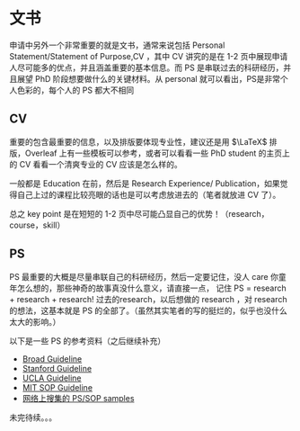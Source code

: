 # 文书

申请中另外一个非常重要的就是文书，通常来说包括 Personal Statement/Statement of Purpose,CV ，其中 CV 讲究的是在 1-2 页中展现申请人尽可能多的优点，并且涵盖重要的基本信息。而 PS 是串联过去的科研经历，并且展望 PhD 阶段想要做什么的关键材料。从 personal 就可以看出，PS是非常个人色彩的，每个人的 PS 都大不相同

## CV

重要的包含最重要的信息，以及排版要体现专业性，建议还是用 $\LaTeX$ 排版，Overleaf 上有一些模板可以参考，或者可以看看一些 PhD student 的主页上的 CV 看看一个清爽专业的 CV 应该是怎么样的。

一般都是 Education 在前，然后是 Research Experience/ Publication，如果觉得自己上过的课程比较亮眼的话也是可以考虑放进去的（笔者就放进 CV 了）。

总之 key point 是在短短的 1-2 页中尽可能凸显自己的优势！（research，course，skill）

 
## PS

PS 最重要的大概是尽量串联自己的科研经历，然后一定要记住，没人 care 你童年怎么想的，那些神奇的故事真没什么意义，请直接一点， 记住 PS = research + research + research! 过去的research，以后想做的 research ，对 research 的想法，这基本就是 PS 的全部了。（虽然其实笔者的写的挺烂的，似乎也没什么太大的影响。）

以下是一些 PS 的参考资料（之后继续补充）


* [Broad Guideline](https://mitcommlab.mit.edu/broad/commkit/graduate-school-personal-statement/)
* [Stanford Guideline](https://ed.stanford.edu/sites/default/files/statement-of-purpose_u.d_2013.pdf)
* [UCLA Guideline](https://grad.ucla.edu/asis/agep/advsopstem.pdf)
* [MIT SOP Guideline](https://web.mit.edu/msrp/myMSRP/docs/Statement%20of%20purpose%20guidelines.pdf)
* [网络上搜集的 PS/SOP samples](https://github.com/CompBio-PhD-cn/handbook/tree/main/files/samples)

未完待续。。。